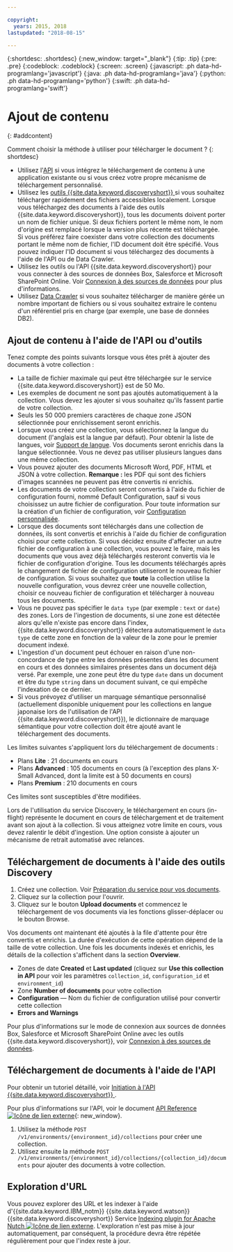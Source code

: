 ```yaml
---

copyright:
  years: 2015, 2018
lastupdated: "2018-08-15"

---
```


{:shortdesc: .shortdesc}
{:new_window: target="_blank"}
{:tip: .tip}
{:pre: .pre}
{:codeblock: .codeblock}
{:screen: .screen}
{:javascript: .ph data-hd-programlang='javascript'}
{:java: .ph data-hd-programlang='java'}
{:python: .ph data-hd-programlang='python'}
{:swift: .ph data-hd-programlang='swift'}

# Ajout de contenu
{: #addcontent}

Comment choisir la méthode à utiliser pour télécharger le document ?
{: shortdesc}

-   Utilisez l'[API](/docs/services/discovery/getting-started.html) si vous intégrez le téléchargement de contenu à une application existante ou si vous créez votre propre mécanisme de téléchargement personnalisé.
-   Utilisez les [outils {{site.data.keyword.discoveryshort}} ](/docs/services/discovery/getting-started-tool.html) si vous souhaitez télécharger rapidement des fichiers accessibles localement.
    Lorsque vous téléchargez des documents à l'aide des outils {{site.data.keyword.discoveryshort}}, tous les documents doivent porter un nom de fichier unique. Si deux fichiers portent le même nom, le nom d'origine est remplacé lorsque la version plus récente est téléchargée. Si vous préférez faire coexister dans votre collection des documents portant le même nom de fichier, l'ID document doit être spécifié. Vous pouvez indiquer l'ID document si vous téléchargez des documents à l'aide de l'API ou de Data Crawler.
-   Utilisez les outils ou l'API {{site.data.keyword.discoveryshort}} pour vous connecter à des sources de données Box, Salesforce et Microsoft SharePoint Online. Voir [Connexion à des sources de données](/docs/services/discovery/connect.html) pour plus d'informations. 
-   Utilisez [Data Crawler](/docs/services/discovery/data-crawler.html) si vous souhaitez télécharger de manière gérée un nombre important de fichiers ou si vous souhaitez extraire le contenu d'un référentiel pris en charge (par exemple, une base de données DB2).

## Ajout de contenu à l'aide de l'API ou d'outils

Tenez compte des points suivants lorsque vous êtes prêt à ajouter des documents à votre collection :

-   La taille de fichier maximale qui peut être téléchargée sur le service {{site.data.keyword.discoveryshort}} est de 50 Mo.
-   Les exemples de document ne sont pas ajoutés automatiquement à la collection. Vous devez les ajouter si vous souhaitez qu'ils fassent partie de votre collection.
-   Seuls les 50 000 premiers caractères de chaque zone JSON sélectionnée pour enrichissement seront enrichis.
-   Lorsque vous créez une collection, vous sélectionnez la langue du document (l'anglais est la langue par défaut). Pour obtenir la liste de langues, voir [Support de langue](/docs/services/discovery/language-support.html). Vos documents seront enrichis dans la langue sélectionnée. Vous ne devez pas utiliser plusieurs langues dans une même collection.
-   Vous pouvez ajouter des documents Microsoft Word, PDF, HTML et JSON à votre collection. **Remarque :** les PDF qui sont des fichiers d'images scannées ne peuvent pas être convertis ni enrichis.
-   Les documents de votre collection seront convertis à l'aide du fichier de configuration fourni, nommé Default Configuration, sauf si vous choisissez un autre fichier de configuration. Pour toute information sur la création d'un fichier de configuration, voir [Configuration personnalisée](/docs/services/discovery/building.html#custom-configuration).
-   Lorsque des documents sont téléchargés dans une collection de données, ils sont convertis et enrichis à l'aide du fichier de configuration choisi pour cette collection. Si vous décidez ensuite d'affecter un autre fichier de configuration à une collection, vous pouvez le faire, mais les documents que vous avez déjà téléchargés resteront convertis via le fichier de configuration d'origine. Tous les documents téléchargés après le changement de fichier de configuration utiliseront le nouveau fichier de configuration. Si vous souhaitez que **toute** la collection utilise la nouvelle configuration, vous devrez créer une nouvelle collection, choisir ce nouveau fichier de configuration et télécharger à nouveau tous les documents.
-   Vous ne pouvez pas spécifier le `data type` (par exemple : `text` or `date`) des zones. Lors de l'ingestion de documents, si une zone est détectée alors qu'elle n'existe pas encore dans l'index, {{site.data.keyword.discoveryshort}} détectera automatiquement le `data type` de cette zone en fonction de la valeur de la zone pour le premier document indexé.
-   L'ingestion d'un document peut échouer en raison d'une non-concordance de type entre les données présentes dans les document en cours et des données similaires présentes dans un document déjà versé. Par exemple, une zone peut être du type `date` dans un document et être du type `string` dans un document suivant, ce qui empêche l'indexation de ce dernier.
-   Si vous prévoyez d'utiliser un marquage sémantique personnalisé (actuellement disponible uniquement pour les collections en langue japonaise lors de l'utilisation de l'API {{site.data.keyword.discoveryshort}}), le dictionnaire de marquage sémantique pour votre collection doit être ajouté avant le téléchargement des documents.

Les limites suivantes s'appliquent lors du téléchargement de documents :

-   Plans **Lite** : 21 documents en cours
-   Plans **Advanced** : 105 documents en cours (à l'exception des plans X-Small Advanced, dont la limite est à 50 documents en cours)
-   Plans **Premium** : 210 documents en cours

Ces limites sont susceptibles d'être modifiées. 

Lors de l'utilisation du service Discovery, le téléchargement en cours (in-flight) représente le document en cours de téléchargement et de traitement avant son ajout à la collection. Si vous atteignez votre limite en cours, vous devez ralentir le débit d'ingestion. Une option consiste à ajouter un mécanisme de retrait automatisé avec relances.

## Téléchargement de documents à l'aide des outils Discovery

1.  Créez une collection. Voir [Préparation du service pour vos documents](/docs/services/discovery/building.html#preparing-the-service-for-your-documents).
1.  Cliquez sur la collection pour l'ouvrir.
1.  Cliquez sur le bouton **Upload documents** et commencez le téléchargement de vos documents via les fonctions glisser-déplacer ou le bouton Browse.

Vos documents ont maintenant été ajoutés à la file d'attente pour être convertis et enrichis. La durée d'exécution de cette opération dépend de la taille de votre collection. Une fois les documents indexés et enrichis, les détails de la collection s'affichent dans la section **Overview**.

-   Zones de date **Created** et **Last updated** (cliquez sur **Use this collection in API** pour voir les paramètres `collection_id`, `configuration_id` et `environment_id`)
-   Zone **Number of documents** pour votre collection
-   **Configuration** — Nom du fichier de configuration utilisé pour convertir cette collection
-   **Errors and Warnings**

Pour plus d'informations sur le mode de connexion aux sources de données Box, Salesforce et Microsoft SharePoint Online avec les outils {{site.data.keyword.discoveryshort}}, voir [Connexion à des sources de données](/docs/services/discovery/connect.html).


## Téléchargement de documents à l'aide de l'API

Pour obtenir un tutoriel détaillé, voir [Initiation à l'API {{site.data.keyword.discoveryshort}} ](/docs/services/discovery/getting-started.html).

Pour plus d'informations sur l'API, voir le document [API Reference ![Icône de lien externe](../../icons/launch-glyph.svg "Icône de lien externe")](http://www.ibm.com/watson/developercloud/discovery/api/v1/){: new_window}.

1.  Utilisez la méthode `POST /v1/environments/{environment_id}/collections` pour créer une collection.
1.  Utilisez ensuite la méthode `POST /v1/environments/{environment_id}/collections/{collection_id}/documents` pour ajouter des documents à votre collection.

## Exploration d'URL

Vous pouvez explorer des URL et les indexer à l'aide d'{{site.data.keyword.IBM_notm}} {{site.data.keyword.watson}} {{site.data.keyword.discoveryshort}} Service [Indexing plugin for Apache Nutch ![Icône de lien externe](../../icons/launch-glyph.svg "Icône de lien externe")](https://github.com/IBM-Watson/nutch-indexer-discovery). L'exploration n'est pas mise à jour automatiquement, par conséquent, la procédure devra être répétée régulièrement pour que l'index reste à jour.
